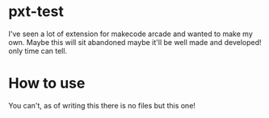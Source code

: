 # pxt-test
I've seen a lot of extension for makecode arcade and wanted to make my own. Maybe this will sit
abandoned maybe it'll be well made and developed! only time can tell.
# How to use
You can't, as of writing this there is no files but this one!
